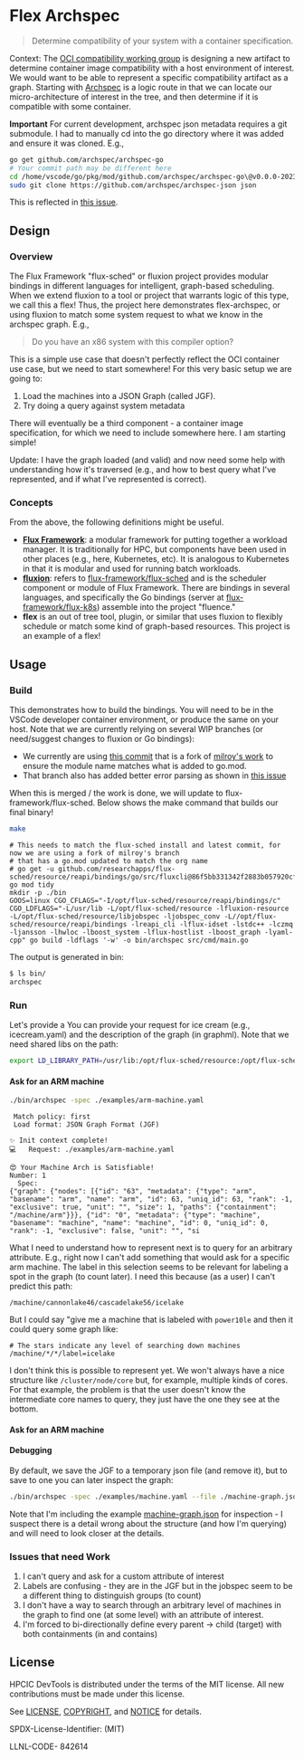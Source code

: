 # Flex Archspec

> Determine compatibility of your system with a container specification.

Context: The [OCI compatibility working group](https://github.com/opencontainers/wg-image-compatibility) is designing a new artifact to determine container image compatibility with a host environment of interest. We would want to be able to represent a specific compatibility artifact as a graph. Starting with [Archspec](https://github.com/archspec) is a logic route in that we can locate our micro-architecture of interest in the tree, and then determine if it is compatible with some container.

**Important** For current development, archspec json metadata requires a git submodule. I had to manually cd into the go directory where it was added and ensure it was cloned. E.g.,

```bash
go get github.com/archspec/archspec-go
# Your commit path may be different here
cd /home/vscode/go/pkg/mod/github.com/archspec/archspec-go\@v0.0.0-20231117085542-f806bb25b479/archspec
sudo git clone https://github.com/archspec/archspec-json json
```

This is reflected in [this issue](https://github.com/archspec/archspec-go/issues/13).

## Design

### Overview

The Flux Framework "flux-sched" or fluxion project provides modular bindings in different languages for intelligent,
graph-based scheduling. When we extend fluxion to a tool or project that warrants logic of this type, we call this a flex!
Thus, the project here demonstrates flex-archspec, or using fluxion to match some system request to what we know in the archspec graph. E.g.,

> Do you have an x86 system with this compiler option?

This is a simple use case that doesn't perfectly reflect the OCI container use case, but we need to start somewhere! For this very basic setup we are going to:

1. Load the machines into a JSON Graph (called JGF).
2. Try doing a query against system metadata

There will eventually be a third component - a container image specification, for which we need to include somewhere here. I am starting simple! 

Update: I have the graph loaded (and valid) and now need some help with understanding how it's traversed (e.g., and how to best query what I've represented, and if what I've represented is correct).


### Concepts

From the above, the following definitions might be useful.

 - **[Flux Framework](https://flux-framework.org)**: a modular framework for putting together a workload manager. It is traditionally for HPC, but components have been used in other places (e.g., here, Kubernetes, etc). It is analogous to Kubernetes in that it is modular and used for running batch workloads.
 - **[fluxion](fluxion)**: refers to [flux-framework/flux-sched](https://github.com/flux-framework/flux-sched) and is the scheduler component or module of Flux Framework. There are bindings in several languages, and specifically the Go bindings (server at [flux-framework/flux-k8s](https://github.com/flux-framework/flux-k8s)) assemble into the project "fluence."
 - **flex** is an out of tree tool, plugin, or similar that uses fluxion to flexibly schedule or match some kind of graph-based resources. This project is an example of a flex!

## Usage

### Build

This demonstrates how to build the bindings. You will need to be in the VSCode developer container environment, or produce the same
on your host. Note that we are currently relying on several WIP branches (or need/suggest changes to fluxion or Go bindings):

- We currently are using [this commit](https://github.com/researchapps/flux-sched/commit/0f33b17f6e792c14a262609d71f4ea5f32cb3ebb) that is a fork of [milroy's work](https://github.com/flux-framework/flux-sched/pull/1120) to ensure the module name matches what is added to go.mod.
- That branch also has added better error parsing as shown in [this issue](https://github.com/flux-framework/flux-sched/issues/1128)

When this is merged / the work is done, we will update to flux-framework/flux-sched. Below shows the make command that builds our final binary!

```bash
make
```
```console
# This needs to match the flux-sched install and latest commit, for now we are using a fork of milroy's branch
# that has a go.mod updated to match the org name
# go get -u github.com/researchapps/flux-sched/resource/reapi/bindings/go/src/fluxcli@86f5bb331342f2883b057920cf58e2c042aef881
go mod tidy
mkdir -p ./bin
GOOS=linux CGO_CFLAGS="-I/opt/flux-sched/resource/reapi/bindings/c" CGO_LDFLAGS="-L/usr/lib -L/opt/flux-sched/resource -lfluxion-resource -L/opt/flux-sched/resource/libjobspec -ljobspec_conv -L//opt/flux-sched/resource/reapi/bindings -lreapi_cli -lflux-idset -lstdc++ -lczmq -ljansson -lhwloc -lboost_system -lflux-hostlist -lboost_graph -lyaml-cpp" go build -ldflags '-w' -o bin/archspec src/cmd/main.go
```

The output is generated in bin:

```bash
$ ls bin/
archspec
```

### Run

Let's provide a 
You can provide your request for ice cream (e.g., icecream.yaml) and the description of the graph (in graphml). Note that we need shared libs on the path:

```bash
export LD_LIBRARY_PATH=/usr/lib:/opt/flux-sched/resource:/opt/flux-sched/resource/reapi/bindings:/opt/flux-sched/resource/libjobspec
```

#### Ask for an ARM machine

```bash
./bin/archspec -spec ./examples/arm-machine.yaml
```
```console
 Match policy: first
 Load format: JSON Graph Format (JGF)

✨️ Init context complete!
💻️   Request: ./examples/arm-machine.yaml

😍️ Your Machine Arch is Satisfiable!
Number: 1
  Spec:
{"graph": {"nodes": [{"id": "63", "metadata": {"type": "arm", "basename": "arm", "name": "arm", "id": 63, "uniq_id": 63, "rank": -1, "exclusive": true, "unit": "", "size": 1, "paths": {"containment": "/machine/arm"}}}, {"id": "0", "metadata": {"type": "machine", "basename": "machine", "name": "machine", "id": 0, "uniq_id": 0, "rank": -1, "exclusive": false, "unit": "", "si
```

What I need to understand how to represent next is to query for an arbitrary attribute. E.g., right now I can't add something that would ask for a specific arm machine. The label in this selection seems to be relevant for labeling a spot in the graph (to count later). I need this because (as a user) I can't predict this path:

```
/machine/cannonlake46/cascadelake56/icelake
```

But I could say "give me a machine that is labeled with `power10le` and then it could query some graph like:

```
# The stars indicate any level of searching down machines
/machine/*/*/label=icelake
```

I don't think this is possible to represent yet. We won't always have a nice structure like `/cluster/node/core` but, for example, multiple kinds of cores. For that example, the problem is that the user doesn't know the intermediate core names to 
query, they just have the one they see at the bottom.

#### Ask for an ARM machine 

#### Debugging

By default, we save the JGF to a temporary json file (and remove it), but to save to one you can later inspect the graph:

```bash
./bin/archspec -spec ./examples/machine.yaml --file ./machine-graph.json
```

Note that I'm including the example [machine-graph.json](machine-graph.json) for inspection - I suspect there is a detail wrong about the structure (and how I'm querying) and will need to look closer at the details.


### Issues that need Work

1. I can't query and ask for a custom attribute of interest
2. Labels are confusing - they are in the JGF but in the jobspec seem to be a different thing to distinguish groups (to count)
3. I don't have a way to search through an arbitrary level of machines in the graph to find one (at some level) with an attribute of interest.
4. I'm forced to bi-directionally define every parent -> child (target) with both containments (in and contains)

## License

HPCIC DevTools is distributed under the terms of the MIT license.
All new contributions must be made under this license.

See [LICENSE](https://github.com/converged-computing/cloud-select/blob/main/LICENSE),
[COPYRIGHT](https://github.com/converged-computing/cloud-select/blob/main/COPYRIGHT), and
[NOTICE](https://github.com/converged-computing/cloud-select/blob/main/NOTICE) for details.

SPDX-License-Identifier: (MIT)

LLNL-CODE- 842614
